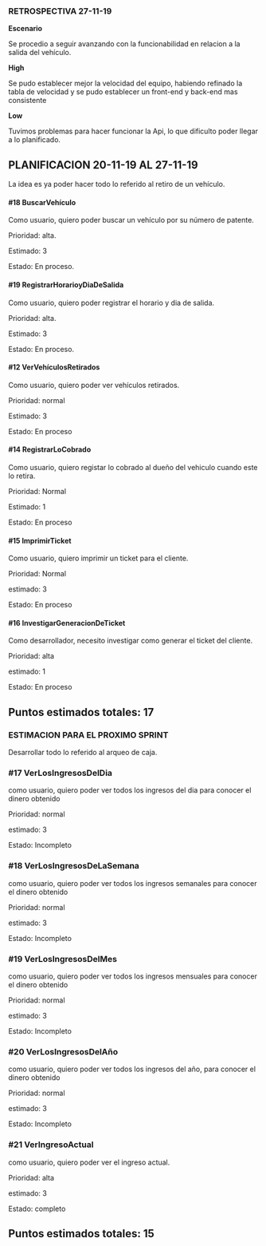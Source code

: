 ### **RETROSPECTIVA 27-11-19**

**Escenario**

Se procedio a seguir avanzando con la funcionabilidad en relacion a la salida del vehículo.

**High**

Se pudo establecer mejor  la velocidad del equipo, habiendo refinado la tabla de velocidad y se pudo establecer un front-end y back-end mas consistente

**Low**

Tuvimos problemas para hacer funcionar la Api, lo que dificulto poder llegar a lo planificado.




## PLANIFICACION 20-11-19 AL 27-11-19

   La idea es ya poder hacer todo lo referido al retiro de un vehículo.
   
   #### #18 BuscarVehículo
   
   Como usuario, quiero poder buscar un vehículo por su número de patente.
   
   Prioridad: alta.
   
   Estimado: 3
   
   Estado: En proceso.
   
   #### #19 RegistrarHorarioyDiaDeSalida
   
   Como usuario, quiero poder registrar el horario y dia de salida.
   
   Prioridad: alta.
   
   Estimado:  3
   
   Estado: En proceso.
   
   #### #12 VerVehículosRetirados
   
   Como usuario, quiero poder ver vehículos retirados.
   
   Prioridad: normal
   
   Estimado: 3
   
   Estado: En proceso
   
   #### #14  RegistrarLoCobrado
   
   Como usuario, quiero registar lo cobrado al dueño del vehiculo cuando este lo retira.
   
   Prioridad: Normal
   
   Estimado: 1
   
   Estado: En proceso
   
   #### #15 ImprimirTicket
   
   Como usuario, quiero imprimir un ticket para el cliente.
   
   Prioridad: Normal
   
   estimado: 3
   
   Estado: En proceso
   
   #### #16 InvestigarGeneracionDeTicket
   
   Como desarrollador, necesito investigar como generar el ticket del cliente.
   
   Prioridad: alta
   
   estimado: 1
   
   Estado: En proceso
   
   ## Puntos estimados totales: 17
   
   ### **ESTIMACION PARA EL PROXIMO SPRINT**
      
  Desarrollar todo lo referido al arqueo de caja.
  
   ### #17 VerLosIngresosDelDia
   
   como usuario, quiero poder ver todos los ingresos del dia para conocer el dinero obtenido
   
   Prioridad: normal
   
   estimado: 3
   
   Estado: Incompleto  
   
   ### #18 VerLosIngresosDeLaSemana
   
   como usuario, quiero poder ver todos los ingresos semanales para conocer el dinero obtenido
   
   Prioridad: normal
   
   estimado: 3
   
   Estado: Incompleto
   
 ### #19 VerLosIngresosDelMes
   
   como usuario, quiero poder ver todos los ingresos mensuales para conocer el dinero obtenido
   
   Prioridad: normal
   
   estimado: 3
   
   Estado: Incompleto
   
  ### #20 VerLosIngresosDelAño
    
   como usuario, quiero poder ver todos los ingresos del año, para conocer el dinero obtenido
    
   Prioridad: normal
    
   estimado: 3
    
   Estado: Incompleto
   
   ### #21 VerIngresoActual
       
   como usuario, quiero poder ver el ingreso actual.
       
   Prioridad: alta
       
   estimado: 3
       
   Estado: completo
   
   ## Puntos estimados totales: 15
  
  
  
